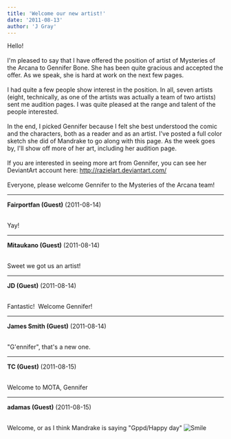 ```yaml
---
title: 'Welcome our new artist!'
date: '2011-08-13'
author: 'J Gray'
---
```


Hello!<br><br>I'm pleased to say that I have offered the position of artist of Mysteries of the Arcana to Gennifer Bone. She has been quite gracious and accepted the offer. As we speak, she is hard at work on the next few pages.<br><br>I had quite a few people show interest in the position. In all, seven artists (eight, technically, as one of the artists was actually a team of two artists) sent me audition pages. I was quite pleased at the range and talent of the people interested. <br><br>In the end, I picked Gennifer because I felt she best understood the comic and the characters, both as a reader and as an artist. I've posted a full color sketch she did of Mandrake to go along with this page. As the week goes by, I'll show off more of her art, including her audition page.<br><br>If you are interested in seeing more art from Gennifer, you can see her DeviantArt account here: <a name="" target="_blank" classname="" class="" href="http://razielart.deviantart.com/">http://razielart.deviantart.com/</a><br><br>Everyone, please welcome Gennifer to the Mysteries of the Arcana team!<br>

---
**Fairportfan (Guest)** (2011-08-14)

<br> Yay!

---
**Mitaukano (Guest)** (2011-08-14)

<br> Sweet we got us an artist!

---
**JD (Guest)** (2011-08-14)

<br> Fantastic!&nbsp; Welcome Gennifer!<br>

---
**James Smith (Guest)** (2011-08-14)

<br> "G'ennifer", that's a new one.<br>

---
**TC (Guest)** (2011-08-15)

<br> Welcome to MOTA, Gennifer<br>

---
**adamas (Guest)** (2011-08-15)

<br> Welcome, or as I think Mandrake is saying "Gppd/Happy day" <img src="/smilies/smile.gif" alt="Smile" border="0"><br>

